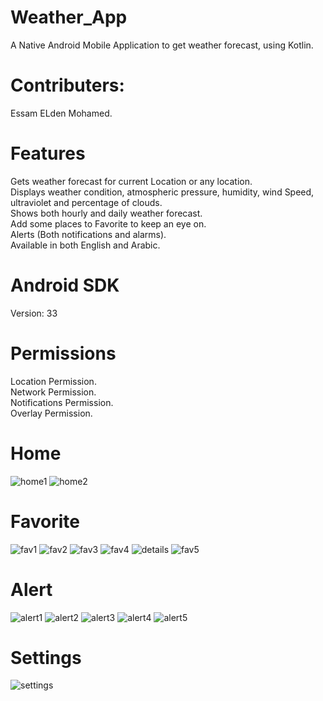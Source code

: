 # Weather_App
  A Native Android Mobile Application to get weather forecast, using Kotlin.
# Contributers:
  Essam ELden Mohamed.
# Features
  Gets weather forecast for current Location or any location.<br>
  Displays weather condition, atmospheric pressure, humidity, wind Speed, ultraviolet and percentage of clouds.<br>
Shows both hourly and daily weather forecast.<br>
Add some places to Favorite to keep an eye on.<br>
Alerts (Both notifications and alarms).<br>
Available in both English and Arabic.<br>
# Android SDK
Version: 33 
# Permissions 
Location Permission.<br>
Network Permission.<br>
Notifications Permission.<br>
Overlay Permission.<br>
# Home
![home1](https://user-images.githubusercontent.com/60986914/230822220-8ba21f97-47d0-4cb9-afdc-d93e88053f02.png)
![home2](https://user-images.githubusercontent.com/60986914/230822474-77918b47-b854-4d42-a246-11fb6a595248.png)
# Favorite
![fav1](https://user-images.githubusercontent.com/60986914/230822512-c742d51a-07df-41e1-acd7-5f31c2c975b6.png)
![fav2](https://user-images.githubusercontent.com/60986914/230822520-ea71c5ba-bd40-42ad-a469-81c692f23ba1.png)
![fav3](https://user-images.githubusercontent.com/60986914/230822557-0b3f7d8a-9c2a-4551-8075-396b8392eaee.png)
![fav4](https://user-images.githubusercontent.com/60986914/230822761-74f34729-f98b-4164-a2e2-a52965536a87.png)
![details](https://user-images.githubusercontent.com/60986914/230822814-91097170-350c-47a4-9e74-6cf8a8aa54cf.png)
![fav5](https://user-images.githubusercontent.com/60986914/230822838-4057f57d-94ba-4fcd-b5a8-41a6a37ce99e.png)
# Alert
![alert1](https://user-images.githubusercontent.com/60986914/230822891-540ef6cc-a8ef-4368-a308-682c5ed9bdc3.png)
![alert2](https://user-images.githubusercontent.com/60986914/230822898-b45d1792-4f08-491a-9fe1-e6795694f65b.png)
![alert3](https://user-images.githubusercontent.com/60986914/230822905-b63a95f8-39b6-42ff-9172-bcacb7d1afb9.png)
![alert4](https://user-images.githubusercontent.com/60986914/230822914-5c426d37-ce9c-494f-82de-648e992baad4.png)
![alert5](https://user-images.githubusercontent.com/60986914/230822919-08a4748c-4818-4a79-a187-17c580772113.png)
# Settings
![settings](https://user-images.githubusercontent.com/60986914/230823126-a7b697ba-7980-4815-bf7e-9886bfaf85a5.png)








